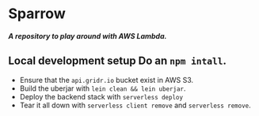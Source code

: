 # Sparrow

##### A repository to play around with AWS Lambda.

## Local development setup Do an `npm intall`.
- Ensure that the `api.gridr.io` bucket exist in AWS S3.
- Build the uberjar with `lein clean && lein uberjar`.
- Deploy the backend stack with `serverless deploy`
- Tear it all down with `serverless client remove` and `serverless remove`.
